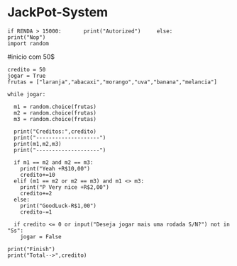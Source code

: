 # JackPot-System
    if RENDA > 15000:       print("Autorized")     else:       print("Nop")
    import random

#inicio com 50$
     
    credito = 50
    jogar = True
    frutas = ["laranja","abacaxi","morango","uva","banana","melancia"]
     
    while jogar:
      
      m1 = random.choice(frutas)
      m2 = random.choice(frutas)
      m3 = random.choice(frutas)
      
      print("Creditos:",credito)
      print("--------------------")
      print(m1,m2,m3)
      print("--------------------")
     
      if m1 == m2 and m2 == m3:
        print("Yeah +R$10,00")
        credito+=10
      elif (m1 == m2 or m2 == m3) and m1 <> m3:
        print("P Very nice +R$2,00")
        credito+=2
      else:
        print("GoodLuck-R$1,00")
        credito-=1
        
      if credito <= 0 or input("Deseja jogar mais uma rodada S/N?") not in "Ss":
        jogar = False
     
    print("Finish")
    print("Total-->",credito)
